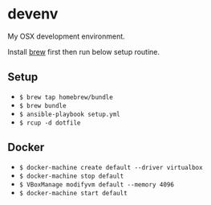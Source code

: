 # devenv

My OSX development environment.

Install [brew](http://brew.sh) first then run below setup routine.
 
## Setup

 * `$ brew tap homebrew/bundle`
 * `$ brew bundle`
 * `$ ansible-playbook setup.yml`
 * `$ rcup -d dotfile`

## Docker

 * `$ docker-machine create default --driver virtualbox`
 * `$ docker-machine stop default`
 * `$ VBoxManage modifyvm default --memory 4096`
 * `$ docker-machine start default`
